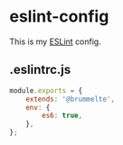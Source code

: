 # eslint-config

This is my [ESLint](http://eslint.org) config.

## .eslintrc.js

```js
module.exports = {
    extends: '@brummelte',
    env: {
        es6: true,
    },
};
```
